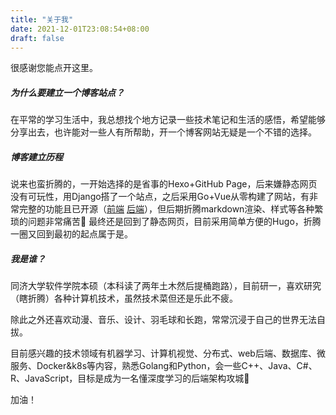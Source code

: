 ```yaml
---
title: "关于我"
date: 2021-12-01T23:08:54+08:00
draft: false
---
```


很感谢您能点开这里。

##### 为什么要建立一个博客站点？

在平常的学习生活中，我总想找个地方记录一些技术笔记和生活的感悟，希望能够分享出去，也许能对一些人有所帮助，开一个博客网站无疑是一个不错的选择。

##### 博客建立历程

说来也蛮折腾的，一开始选择的是省事的Hexo+GitHub Page，后来嫌静态网页没有可玩性，用Django搭了一个站点，之后采用Go+Vue从零构建了网站，有非常完整的功能且已开源（[前端](https://github.com/enginewang/yichengBlog) [后端](https://github.com/enginewang/BlogBackend)），但后期折腾markdown渲染、样式等各种繁琐的问题非常痛苦:face_with_thermometer: 最终还是回到了静态网页，目前采用简单方便的Hugo，折腾一圈又回到最初的起点属于是。

##### 我是谁？

同济大学软件学院本硕（本科读了两年土木然后提桶跑路），目前研一，喜欢研究（瞎折腾）各种计算机技术，虽然技术菜但还是乐此不疲。

除此之外还喜欢动漫、音乐、设计、羽毛球和长跑，常常沉浸于自己的世界无法自拔。

目前感兴趣的技术领域有机器学习、计算机视觉、分布式、web后端、数据库、微服务、Docker&k8s等内容，熟悉Golang和Python，会一些C++、Java、C#、R、JavaScript，目标是成为一名懂深度学习的后端架构攻城:lion:

加油！
